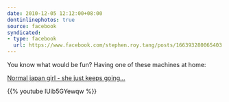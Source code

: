 ```yaml
---
date: 2010-12-05 12:12:00+08:00
dontinlinephotos: true
source: facebook
syndicated:
- type: facebook
  url: https://www.facebook.com/stephen.roy.tang/posts/166393280065403
---
```


You know what would be fun? Having one of these machines at home: 

[Normal japan girl - she just keeps going...](https://www.youtube.com/watch?v=lUib5GYewqw&feature=player_embedded)



{{% youtube lUib5GYewqw %}}